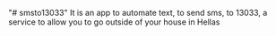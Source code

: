 "# smsto13033" 
It is an app to automate text, to send sms, to 13033, a service to allow you to go outside of your house in Hellas
